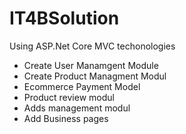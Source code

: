 # IT4BSolution
Using ASP.Net Core MVC techonologies 

- Create User Manamgent Module
- Create Product Managment Modul
- Ecommerce Payment Model
- Product review modul
- Adds management modul
- Add Business pages

